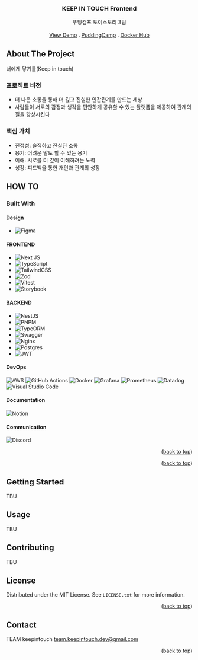 <a id="readme-top"></a>

<!-- PROJECT LOGO -->
<br />
<div align="center">

  <h3 align="center">KEEP IN TOUCH Frontend</h3>

  <p align="center">
    푸딩캠프 토이스토리 3팀 
    <br />
    <br />
    <a href="https://dev-fe.keep-in-touch.me/home">View Demo</a>
    .
    <a href="https://puddingcamp.com/">PuddingCamp</a>
    .
    <a href="https://hub.docker.com/r/keepintouch/keepintouch-fe">Docker Hub</a>
  </p>
</div>

<!-- ABOUT THE PROJECT -->
## About The Project
너에게 닿기를(Keep in touch)

### 프로젝트 비전
- 더 나은 소통을 통해 더 깊고 진실한 인간관계를 만드는 세상
- 사람들이 서로의 감정과 생각을 편안하게 공유할 수 있는 플랫폼을 제공하여 관계의 질을 향상시킨다

### 핵심 가치
- 진정성: 솔직하고 진실된 소통
- 용기: 어려운 말도 할 수 있는 용기
- 이해: 서로를 더 깊이 이해하려는 노력
- 성장: 피드백을 통한 개인과 관계의 성장


## HOW TO
### Built With

#### Design
* ![Figma](https://img.shields.io/badge/figma-%23F24E1E.svg?style=for-the-badge&logo=figma&logoColor=white)


#### FRONTEND
* ![Next JS](https://img.shields.io/badge/Next-black?style=for-the-badge&logo=next.js&logoColor=white)
* ![TypeScript](https://img.shields.io/badge/typescript-%23007ACC.svg?style=for-the-badge&logo=typescript&logoColor=white)
* ![TailwindCSS](https://img.shields.io/badge/tailwindcss-%2338B2AC.svg?style=for-the-badge&logo=tailwind-css&logoColor=white)
* ![Zod](https://img.shields.io/badge/zod-%233068b7.svg?style=for-the-badge&logo=zod&logoColor=white)
* ![Vitest](https://img.shields.io/badge/-Vitest-252529?style=for-the-badge&logo=vitest&logoColor=FCC72B)
* ![Storybook](https://img.shields.io/badge/-Storybook-FF4785?style=for-the-badge&logo=storybook&logoColor=white)

#### BACKEND

* ![NestJS](https://img.shields.io/badge/nestjs-%23E0234E.svg?style=for-the-badge&logo=nestjs&logoColor=white)
* ![PNPM](https://img.shields.io/badge/pnpm-%234a4a4a.svg?style=for-the-badge&logo=pnpm&logoColor=f69220)
* ![TypeORM](https://img.shields.io/badge/TypeORM-FE0803.svg?style=for-the-badge&logo=typeorm&logoColor=white)
* ![Swagger](https://img.shields.io/badge/-Swagger-%23Clojure?style=for-the-badge&logo=swagger&logoColor=white)
* ![Nginx](https://img.shields.io/badge/nginx-%23009639.svg?style=for-the-badge&logo=nginx&logoColor=white)
* ![Postgres](https://img.shields.io/badge/postgres-%23316192.svg?style=for-the-badge&logo=postgresql&logoColor=white)
* ![JWT](https://img.shields.io/badge/JWT-black?style=for-the-badge&logo=JSON%20web%20tokens)

#### DevOps
![AWS](https://img.shields.io/badge/AWS-%23FF9900.svg?style=for-the-badge&logo=amazon-aws&logoColor=white)
![GitHub Actions](https://img.shields.io/badge/github%20actions-%232671E5.svg?style=for-the-badge&logo=githubactions&logoColor=white)
![Docker](https://img.shields.io/badge/docker-%230db7ed.svg?style=for-the-badge&logo=docker&logoColor=white)
![Grafana](https://img.shields.io/badge/grafana-%23F46800.svg?style=for-the-badge&logo=grafana&logoColor=white)
![Prometheus](https://img.shields.io/badge/Prometheus-E6522C?style=for-the-badge&logo=Prometheus&logoColor=white)
![Datadog](https://img.shields.io/badge/datadog-%23632CA6.svg?style=for-the-badge&logo=datadog&logoColor=white)
![Visual Studio Code](https://img.shields.io/badge/Visual%20Studio%20Code-0078d7.svg?style=for-the-badge&logo=visual-studio-code&logoColor=white)


#### Documentation
![Notion](https://img.shields.io/badge/Notion-%23000000.svg?style=for-the-badge&logo=notion&logoColor=white)

#### Communication
![Discord](https://img.shields.io/badge/Discord-%235865F2.svg?style=for-the-badge&logo=discord&logoColor=white)

<p align="right">(<a href="#readme-top">back to top</a>)</p>
<p align="right">(<a href="#readme-top">back to top</a>)</p>


<!-- GETTING STARTED -->
## Getting Started
TBU

<!-- USAGE EXAMPLES -->
## Usage
TBU

<!-- CONTRIBUTING -->
## Contributing
TBU

<!-- LICENSE -->
## License

Distributed under the MIT License. See `LICENSE.txt` for more information.

<p align="right">(<a href="#readme-top">back to top</a>)</p>




<!-- CONTACT -->
## Contact

TEAM keepintouch team.keepintouch.dev@gmail.com

<p align="right">(<a href="#readme-top">back to top</a>)</p>





